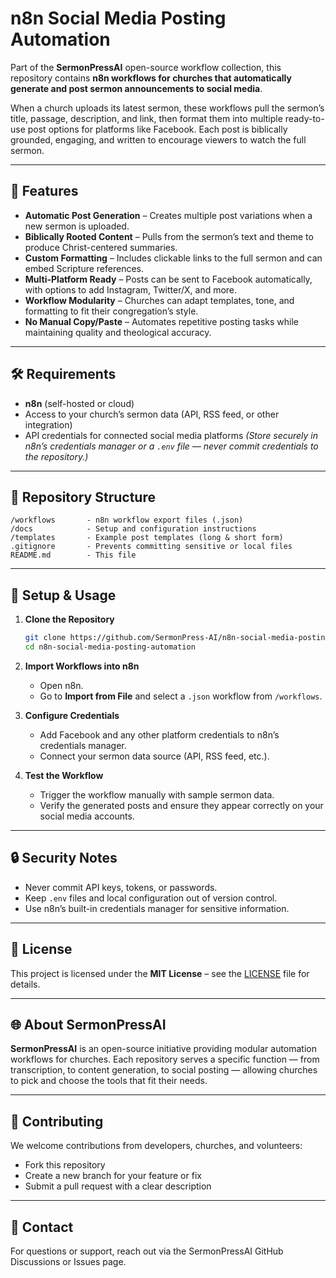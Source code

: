 # n8n Social Media Posting Automation

Part of the **SermonPressAI** open-source workflow collection, this repository contains **n8n workflows for churches that automatically generate and post sermon announcements to social media**.

When a church uploads its latest sermon, these workflows pull the sermon’s title, passage, description, and link, then format them into multiple ready-to-use post options for platforms like Facebook. Each post is biblically grounded, engaging, and written to encourage viewers to watch the full sermon.

---

## 📌 Features

* **Automatic Post Generation** – Creates multiple post variations when a new sermon is uploaded.
* **Biblically Rooted Content** – Pulls from the sermon’s text and theme to produce Christ-centered summaries.
* **Custom Formatting** – Includes clickable links to the full sermon and can embed Scripture references.
* **Multi-Platform Ready** – Posts can be sent to Facebook automatically, with options to add Instagram, Twitter/X, and more.
* **Workflow Modularity** – Churches can adapt templates, tone, and formatting to fit their congregation’s style.
* **No Manual Copy/Paste** – Automates repetitive posting tasks while maintaining quality and theological accuracy.

---

## 🛠 Requirements

* **n8n** (self-hosted or cloud)
* Access to your church’s sermon data (API, RSS feed, or other integration)
* API credentials for connected social media platforms
  *(Store securely in n8n’s credentials manager or a `.env` file — never commit credentials to the repository.)*

---

## 📂 Repository Structure

```
/workflows       - n8n workflow export files (.json)
/docs            - Setup and configuration instructions
/templates       - Example post templates (long & short form)
.gitignore       - Prevents committing sensitive or local files
README.md        - This file
```

---

## 🚀 Setup & Usage

1. **Clone the Repository**

   ```bash
   git clone https://github.com/SermonPress-AI/n8n-social-media-posting-automation.git
   cd n8n-social-media-posting-automation
   ```

2. **Import Workflows into n8n**

   * Open n8n.
   * Go to **Import from File** and select a `.json` workflow from `/workflows`.

3. **Configure Credentials**

   * Add Facebook and any other platform credentials to n8n’s credentials manager.
   * Connect your sermon data source (API, RSS feed, etc.).

4. **Test the Workflow**

   * Trigger the workflow manually with sample sermon data.
   * Verify the generated posts and ensure they appear correctly on your social media accounts.

---

## 🔒 Security Notes

* Never commit API keys, tokens, or passwords.
* Keep `.env` files and local configuration out of version control.
* Use n8n’s built-in credentials manager for sensitive information.

---

## 📜 License

This project is licensed under the **MIT License** – see the [LICENSE](LICENSE) file for details.

---

## 🌐 About SermonPressAI

**SermonPressAI** is an open-source initiative providing modular automation workflows for churches.
Each repository serves a specific function — from transcription, to content generation, to social posting — allowing churches to pick and choose the tools that fit their needs.

---

## 🤝 Contributing

We welcome contributions from developers, churches, and volunteers:

* Fork this repository
* Create a new branch for your feature or fix
* Submit a pull request with a clear description

---

## 📧 Contact

For questions or support, reach out via the SermonPressAI GitHub Discussions or Issues page.
